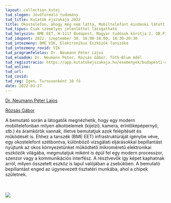 ```yaml
---
layout: collection_kutej
tud_slogen: Jövőformáló tudomány
tud_title: Kutatók éjszakája 2022
title: Okostelefon, ahogy még nem látta, Mobiltelefont mindenki látott már. Na, de mi van egy mobiltelefonban?
tud_tipus: Csak személyes jelenléttel látogatható
tud_helyszin: BME EET, H-1117 Budapest, Magyar tudósok körútja 2. QB.P115 (P1 alagsorban található üvegajtón túl)
tud_idopont: 2022. szeptember 30. 16:00-18:00, 18:30-20:30
tud_intezmeny: BME VIK, Elektronikus Eszközök Tanszéke
tud_intezmeny_rovid: VIK
tud_programfelelos: Dr. Neumann Péter Lajos
tud_eloadok: Dr. Neumann Péter, Rózsás Gábor, Tóth-Blum Adél
tud_regisztracio: https://app.kutatokejszakaja.hu/esemenyek/budapesti-muszaki-es-gazdasagtudomanyi-egyetem/okostelefon-ahogy-meg-nem-latta
tud_online:
tud_url:
tud_covid:
tud_reg: Igen, Turnusonként 10 fő
date: 2022-03-27
---
```

<a href="https://www.eet.bme.hu/munkatarsak/?id=neumann" target="_blank"> Dr. Neumann Péter Lajos</a>
<br>

<a href="https://www.eet.bme.hu/munkatarsak/?id=rozsas" target="_blank"> Rózsás Gábor</a>


A bemutató során a látogatók megnézhetik, hogy egy modern mobiltelefonban milyen alkotóelemek (kijelző, kamera, érintőképépernyő, stb.) és áramkörök vannak, illetve bemutatjuk azok felépítését és működését is. Ehhez a tanszék (BME EET) infrastruktúráját igénybe véve, egy okostelefont szétbontva, különböző vizsgálati eljárásokkal bepillantást nyújtunk az okos környezetünket működtető mikroméretű elektronikai eszközök világába, megmutatjuk miként is épül fel egy modern processzor, szenzor vagy a kommunikációs interfész. A résztvevők így képet kaphatnak arról, milyen összetett eszköz is lapul valójában a zsebükben. A bemutató bepillantást enged az úgynevezett tisztatéri munkába, ahol a chipek születnek.

<br><br>
<img src="images/okostelefon-ahogy-meg-nem-latta.jpg" max-width="500" class="center"> 

